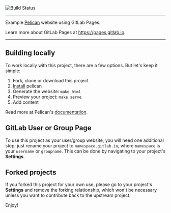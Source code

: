 ![Build Status](https://gitlab.com/pages/pelican/badges/master/build.svg)

----

Example [Pelican] website using GitLab Pages.

Learn more about GitLab Pages at https://pages.gitlab.io.

-----

## Building locally

To work locally with this project, there are a few options. But let's keep it
simple:

1. Fork, clone or download this project
1. [Install] pelican
1. Generate the website: `make html`
1. Preview your project: `make serve`
1. Add content

Read more at Pelican's [documentation].

## GitLab User or Group Page

To use this project as your user/group website, you will need one additional
step: just rename your project to `namespace.gitlab.io`, where `namespace` is
your `username` or `groupname`. This can be done by navigating to your
project's **Settings**.

## Forked projects

If you forked this project for your own use, please go to your project's
**Settings** and remove the forking relationship, which won't be necessary
unless you want to contribute back to the upstream project.

Enjoy!

[pelican]: http://blog.getpelican.com/
[install]: http://docs.getpelican.com/en/3.6.3/install.html
[documentation]: http://docs.getpelican.com/
